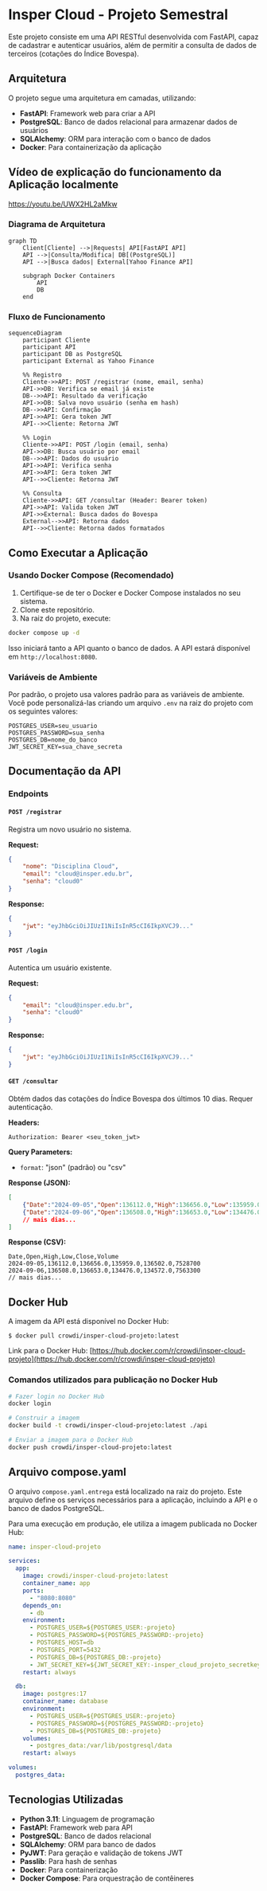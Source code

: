 # Insper Cloud - Projeto Semestral

Este projeto consiste em uma API RESTful desenvolvida com FastAPI, capaz de cadastrar e autenticar usuários, além de permitir a consulta de dados de terceiros (cotações do Índice Bovespa).

## Arquitetura

O projeto segue uma arquitetura em camadas, utilizando:

- **FastAPI**: Framework web para criar a API
- **PostgreSQL**: Banco de dados relacional para armazenar dados de usuários
- **SQLAlchemy**: ORM para interação com o banco de dados
- **Docker**: Para containerização da aplicação

## Vídeo de explicação do funcionamento da Aplicação localmente

https://youtu.be/UWX2HL2aMkw

### Diagrama de Arquitetura

```mermaid
graph TD
    Client[Cliente] -->|Requests| API[FastAPI API]
    API -->|Consulta/Modifica| DB[(PostgreSQL)]
    API -->|Busca dados| External[Yahoo Finance API]
    
    subgraph Docker Containers
        API
        DB
    end
```

### Fluxo de Funcionamento

```mermaid
sequenceDiagram
    participant Cliente
    participant API
    participant DB as PostgreSQL
    participant External as Yahoo Finance

    %% Registro
    Cliente->>API: POST /registrar (nome, email, senha)
    API->>DB: Verifica se email já existe
    DB-->>API: Resultado da verificação
    API->>DB: Salva novo usuário (senha em hash)
    DB-->>API: Confirmação
    API->>API: Gera token JWT
    API-->>Cliente: Retorna JWT

    %% Login
    Cliente->>API: POST /login (email, senha)
    API->>DB: Busca usuário por email
    DB-->>API: Dados do usuário
    API->>API: Verifica senha
    API->>API: Gera token JWT
    API-->>Cliente: Retorna JWT

    %% Consulta
    Cliente->>API: GET /consultar (Header: Bearer token)
    API->>API: Valida token JWT
    API->>External: Busca dados do Bovespa
    External-->>API: Retorna dados
    API-->>Cliente: Retorna dados formatados
```

## Como Executar a Aplicação

### Usando Docker Compose (Recomendado)

1. Certifique-se de ter o Docker e Docker Compose instalados no seu sistema.
2. Clone este repositório.
3. Na raiz do projeto, execute:

```bash
docker compose up -d
```

Isso iniciará tanto a API quanto o banco de dados. A API estará disponível em `http://localhost:8080`.

### Variáveis de Ambiente

Por padrão, o projeto usa valores padrão para as variáveis de ambiente. Você pode personalizá-las criando um arquivo `.env` na raiz do projeto com os seguintes valores:

```
POSTGRES_USER=seu_usuario
POSTGRES_PASSWORD=sua_senha
POSTGRES_DB=nome_do_banco
JWT_SECRET_KEY=sua_chave_secreta
```

## Documentação da API

### Endpoints

#### `POST /registrar`

Registra um novo usuário no sistema.

**Request:**
```json
{
    "nome": "Disciplina Cloud",
    "email": "cloud@insper.edu.br",
    "senha": "cloud0"
}
```

**Response:**
```json
{
    "jwt": "eyJhbGciOiJIUzI1NiIsInR5cCI6IkpXVCJ9..."
}
```

#### `POST /login`

Autentica um usuário existente.

**Request:**
```json
{
    "email": "cloud@insper.edu.br",
    "senha": "cloud0"
}
```

**Response:**
```json
{
    "jwt": "eyJhbGciOiJIUzI1NiIsInR5cCI6IkpXVCJ9..."
}
```

#### `GET /consultar`

Obtém dados das cotações do Índice Bovespa dos últimos 10 dias. Requer autenticação.

**Headers:**
```
Authorization: Bearer <seu_token_jwt>
```

**Query Parameters:**
- `format`: "json" (padrão) ou "csv"

**Response (JSON):**
```json
[
    {"Date":"2024-09-05","Open":136112.0,"High":136656.0,"Low":135959.0,"Close":136502.0,"Volume":7528700},
    {"Date":"2024-09-06","Open":136508.0,"High":136653.0,"Low":134476.0,"Close":134572.0,"Volume":7563300},
    // mais dias...
]
```

**Response (CSV):**
```
Date,Open,High,Low,Close,Volume
2024-09-05,136112.0,136656.0,135959.0,136502.0,7528700
2024-09-06,136508.0,136653.0,134476.0,134572.0,7563300
// mais dias...
```

## Docker Hub

A imagem da API está disponível no Docker Hub:

```
$ docker pull crowdi/insper-cloud-projeto:latest
```

Link para o Docker Hub: [https://hub.docker.com/r/crowdi/insper-cloud-projeto](https://hub.docker.com/r/crowdi/insper-cloud-projeto)

### Comandos utilizados para publicação no Docker Hub

```bash
# Fazer login no Docker Hub
docker login

# Construir a imagem
docker build -t crowdi/insper-cloud-projeto:latest ./api

# Enviar a imagem para o Docker Hub
docker push crowdi/insper-cloud-projeto:latest
```

## Arquivo compose.yaml

O arquivo `compose.yaml.entrega` está localizado na raiz do projeto. Este arquivo define os serviços necessários para a aplicação, incluindo a API e o banco de dados PostgreSQL.

Para uma execução em produção, ele utiliza a imagem publicada no Docker Hub:

```yaml
name: insper-cloud-projeto

services:
  app:
    image: crowdi/insper-cloud-projeto:latest
    container_name: app
    ports:
      - "8080:8080"
    depends_on:
      - db
    environment:
      - POSTGRES_USER=${POSTGRES_USER:-projeto}
      - POSTGRES_PASSWORD=${POSTGRES_PASSWORD:-projeto}
      - POSTGRES_HOST=db
      - POSTGRES_PORT=5432
      - POSTGRES_DB=${POSTGRES_DB:-projeto}
      - JWT_SECRET_KEY=${JWT_SECRET_KEY:-insper_cloud_projeto_secretkey}
    restart: always

  db:
    image: postgres:17
    container_name: database
    environment:
      - POSTGRES_USER=${POSTGRES_USER:-projeto}
      - POSTGRES_PASSWORD=${POSTGRES_PASSWORD:-projeto}
      - POSTGRES_DB=${POSTGRES_DB:-projeto}
    volumes:
      - postgres_data:/var/lib/postgresql/data
    restart: always

volumes:
  postgres_data:
```

## Tecnologias Utilizadas

- **Python 3.11**: Linguagem de programação
- **FastAPI**: Framework web para API
- **PostgreSQL**: Banco de dados relacional
- **SQLAlchemy**: ORM para banco de dados
- **PyJWT**: Para geração e validação de tokens JWT
- **Passlib**: Para hash de senhas
- **Docker**: Para containerização
- **Docker Compose**: Para orquestração de contêineres 
